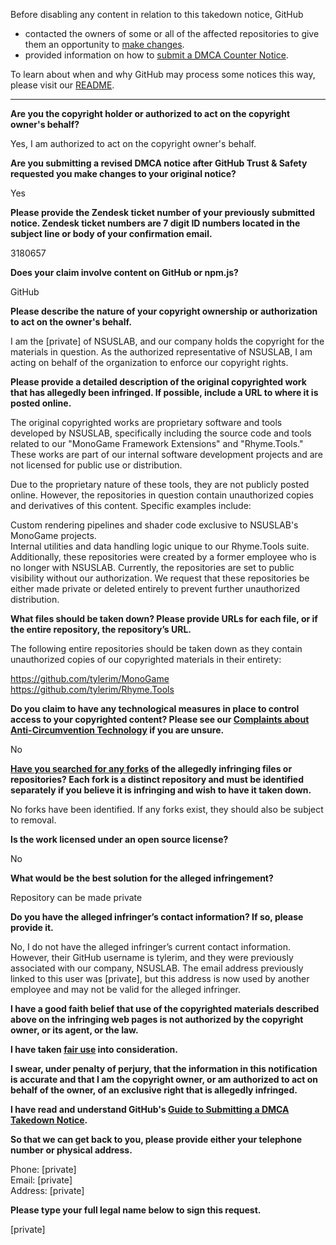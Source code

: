 Before disabling any content in relation to this takedown notice, GitHub
- contacted the owners of some or all of the affected repositories to give them an opportunity to [make changes](https://docs.github.com/en/github/site-policy/dmca-takedown-policy#a-how-does-this-actually-work).
- provided information on how to [submit a DMCA Counter Notice](https://docs.github.com/en/articles/guide-to-submitting-a-dmca-counter-notice).

To learn about when and why GitHub may process some notices this way, please visit our [README](https://github.com/github/dmca/blob/master/README.md#anatomy-of-a-takedown-notice).

---

**Are you the copyright holder or authorized to act on the copyright owner's behalf?**

Yes, I am authorized to act on the copyright owner's behalf.

**Are you submitting a revised DMCA notice after GitHub Trust & Safety requested you make changes to your original notice?**

Yes

**Please provide the Zendesk ticket number of your previously submitted notice. Zendesk ticket numbers are 7 digit ID numbers located in the subject line or body of your confirmation email.**

3180657

**Does your claim involve content on GitHub or npm.js?**

GitHub

**Please describe the nature of your copyright ownership or authorization to act on the owner's behalf.**

I am the [private] of NSUSLAB, and our company holds the copyright for the materials in question. As the authorized representative of NSUSLAB, I am acting on behalf of the organization to enforce our copyright rights.

**Please provide a detailed description of the original copyrighted work that has allegedly been infringed. If possible, include a URL to where it is posted online.**

The original copyrighted works are proprietary software and tools developed by NSUSLAB, specifically including the source code and tools related to our "MonoGame Framework Extensions" and "Rhyme.Tools." These works are part of our internal software development projects and are not licensed for public use or distribution.

Due to the proprietary nature of these tools, they are not publicly posted online. However, the repositories in question contain unauthorized copies and derivatives of this content. Specific examples include:

Custom rendering pipelines and shader code exclusive to NSUSLAB's MonoGame projects.  
Internal utilities and data handling logic unique to our Rhyme.Tools suite.  
Additionally, these repositories were created by a former employee who is no longer with NSUSLAB. Currently, the repositories are set to public visibility without our authorization. We request that these repositories be either made private or deleted entirely to prevent further unauthorized distribution.  

**What files should be taken down? Please provide URLs for each file, or if the entire repository, the repository’s URL.**

The following entire repositories should be taken down as they contain unauthorized copies of our copyrighted materials in their entirety:

https://github.com/tylerim/MonoGame  
https://github.com/tylerim/Rhyme.Tools

**Do you claim to have any technological measures in place to control access to your copyrighted content? Please see our <a href="https://docs.github.com/articles/guide-to-submitting-a-dmca-takedown-notice#complaints-about-anti-circumvention-technology">Complaints about Anti-Circumvention Technology</a> if you are unsure.**

No

**<a href="https://docs.github.com/articles/dmca-takedown-policy#b-what-about-forks-or-whats-a-fork">Have you searched for any forks</a> of the allegedly infringing files or repositories? Each fork is a distinct repository and must be identified separately if you believe it is infringing and wish to have it taken down.**

No forks have been identified. If any forks exist, they should also be subject to removal.

**Is the work licensed under an open source license?**

No

**What would be the best solution for the alleged infringement?**

Repository can be made private

**Do you have the alleged infringer’s contact information? If so, please provide it.**

No, I do not have the alleged infringer’s current contact information. However, their GitHub username is tylerim, and they were previously associated with our company, NSUSLAB. The email address previously linked to this user was [private], but this address is now used by another employee and may not be valid for the alleged infringer.

**I have a good faith belief that use of the copyrighted materials described above on the infringing web pages is not authorized by the copyright owner, or its agent, or the law.**

**I have taken <a href="https://www.lumendatabase.org/topics/22">fair use</a> into consideration.**

**I swear, under penalty of perjury, that the information in this notification is accurate and that I am the copyright owner, or am authorized to act on behalf of the owner, of an exclusive right that is allegedly infringed.**

**I have read and understand GitHub's <a href="https://docs.github.com/articles/guide-to-submitting-a-dmca-takedown-notice/">Guide to Submitting a DMCA Takedown Notice</a>.**

**So that we can get back to you, please provide either your telephone number or physical address.**

Phone: [private]  
Email: [private]  
Address: [private]  

**Please type your full legal name below to sign this request.**

[private]  
